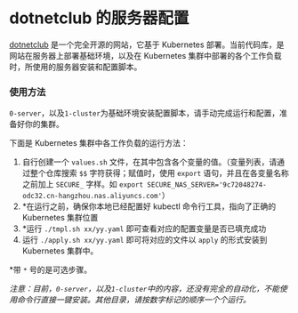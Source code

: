 
dotnetclub 的服务器配置
========

[dotnetclub](https://dotnetclub.net) 是一个完全开源的网站，它基于 Kubernetes 部署。当前代码库，是网站在服务器上部署基础环境，以及在 Kubernetes 集群中部署的各个工作负载时，所使用的服务器安装和配置脚本。

### 使用方法

`0-server`，以及`1-cluster`为基础环境安装配置脚本，请手动完成运行和配置，准备好你的集群。

下面是 Kubernetes 集群中各工作负载的运行方法：

1. 自行创建一个 `values.sh` 文件，在其中包含各个变量的值。（变量列表，请通过整个仓库搜索 `$$` 字符获得；赋值时，使用 `export` 语句，并且在各变量名称之前加上 `SECURE_` 字样。如 `export SECURE_NAS_SERVER='9c72048274-odc32.cn-hangzhou.nas.aliyuncs.com'`）
2. *在运行之前，确保你本地已经配置好 kubectl 命令行工具，指向了正确的 Kubernetes 集群位置
3. *运行 `./tmpl.sh xx/yy.yaml` 即可查看对应的配置变量是否已填充成功
4. 运行 `./apply.sh xx/yy.yaml` 即可将对应的文件以 `apply` 的形式安装到 Kubernetes 集群中。

*带 `*` 号的是可选步骤。


*注意：目前，`0-server`，以及`1-cluster`中的内容，还没有完全的自动化，不能使用命令行直接一键安装。其他目录，请按数字标记的顺序一个个运行。*